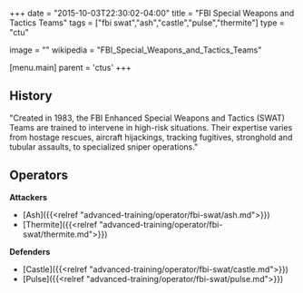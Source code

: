 +++
date = "2015-10-03T22:30:02-04:00"
title = "FBI Special Weapons and Tactics Teams"
tags = ["fbi swat","ash","castle","pulse","thermite"]
type = "ctu"

image = ""
wikipedia = "FBI_Special_Weapons_and_Tactics_Teams"

[menu.main]
  parent = 'ctus'
+++

## History

"Created in 1983, the FBI Enhanced Special Weapons and Tactics (SWAT) Teams are trained to intervene in high-risk situations. Their expertise varies from hostage rescues, aircraft hijackings, tracking fugitives, stronghold and tubular assaults, to specialized sniper operations."

## Operators

**Attackers**

- [Ash]({{<relref "advanced-training/operator/fbi-swat/ash.md">}})
- [Thermite]({{<relref "advanced-training/operator/fbi-swat/thermite.md">}})

**Defenders**

- [Castle]({{<relref "advanced-training/operator/fbi-swat/castle.md">}})
- [Pulse]({{<relref "advanced-training/operator/fbi-swat/pulse.md">}})
